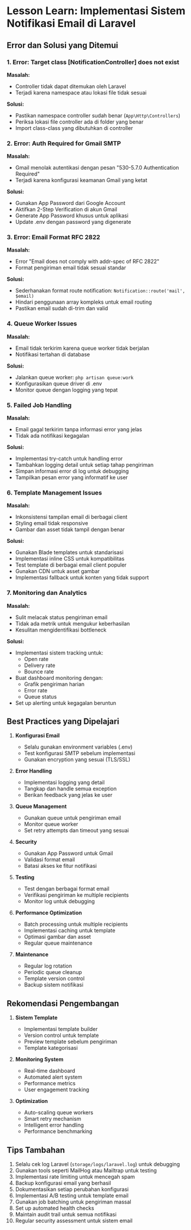 # Lesson Learn: Implementasi Sistem Notifikasi Email di Laravel

## Error dan Solusi yang Ditemui

### 1. Error: Target class [NotificationController] does not exist
**Masalah:**
- Controller tidak dapat ditemukan oleh Laravel
- Terjadi karena namespace atau lokasi file tidak sesuai

**Solusi:**
- Pastikan namespace controller sudah benar (`App\Http\Controllers`)
- Periksa lokasi file controller ada di folder yang benar
- Import class-class yang dibutuhkan di controller

### 2. Error: Auth Required for Gmail SMTP
**Masalah:**
- Gmail menolak autentikasi dengan pesan "530-5.7.0 Authentication Required"
- Terjadi karena konfigurasi keamanan Gmail yang ketat

**Solusi:**
- Gunakan App Password dari Google Account
- Aktifkan 2-Step Verification di akun Gmail
- Generate App Password khusus untuk aplikasi
- Update .env dengan password yang digenerate

### 3. Error: Email Format RFC 2822
**Masalah:**
- Error "Email does not comply with addr-spec of RFC 2822"
- Format pengiriman email tidak sesuai standar

**Solusi:**
- Sederhanakan format route notification: `Notification::route('mail', $email)`
- Hindari penggunaan array kompleks untuk email routing
- Pastikan email sudah di-trim dan valid

### 4. Queue Worker Issues
**Masalah:**
- Email tidak terkirim karena queue worker tidak berjalan
- Notifikasi tertahan di database

**Solusi:**
- Jalankan queue worker: `php artisan queue:work`
- Konfigurasikan queue driver di .env
- Monitor queue dengan logging yang tepat

### 5. Failed Job Handling
**Masalah:**
- Email gagal terkirim tanpa informasi error yang jelas
- Tidak ada notifikasi kegagalan

**Solusi:**
- Implementasi try-catch untuk handling error
- Tambahkan logging detail untuk setiap tahap pengiriman
- Simpan informasi error di log untuk debugging
- Tampilkan pesan error yang informatif ke user

### 6. Template Management Issues
**Masalah:**
- Inkonsistensi tampilan email di berbagai client
- Styling email tidak responsive
- Gambar dan asset tidak tampil dengan benar

**Solusi:**
- Gunakan Blade templates untuk standarisasi
- Implementasi inline CSS untuk kompatibilitas
- Test template di berbagai email client populer
- Gunakan CDN untuk asset gambar
- Implementasi fallback untuk konten yang tidak support

### 7. Monitoring dan Analytics
**Masalah:**
- Sulit melacak status pengiriman email
- Tidak ada metrik untuk mengukur keberhasilan
- Kesulitan mengidentifikasi bottleneck

**Solusi:**
- Implementasi sistem tracking untuk:
  - Open rate
  - Delivery rate
  - Bounce rate
- Buat dashboard monitoring dengan:
  - Grafik pengiriman harian
  - Error rate
  - Queue status
- Set up alerting untuk kegagalan beruntun

## Best Practices yang Dipelajari

1. **Konfigurasi Email**
   - Selalu gunakan environment variables (.env)
   - Test konfigurasi SMTP sebelum implementasi
   - Gunakan encryption yang sesuai (TLS/SSL)

2. **Error Handling**
   - Implementasi logging yang detail
   - Tangkap dan handle semua exception
   - Berikan feedback yang jelas ke user

3. **Queue Management**
   - Gunakan queue untuk pengiriman email
   - Monitor queue worker
   - Set retry attempts dan timeout yang sesuai

4. **Security**
   - Gunakan App Password untuk Gmail
   - Validasi format email
   - Batasi akses ke fitur notifikasi

5. **Testing**
   - Test dengan berbagai format email
   - Verifikasi pengiriman ke multiple recipients
   - Monitor log untuk debugging

6. **Performance Optimization**
   - Batch processing untuk multiple recipients
   - Implementasi caching untuk template
   - Optimasi gambar dan asset
   - Regular queue maintenance

7. **Maintenance**
   - Regular log rotation
   - Periodic queue cleanup
   - Template version control
   - Backup sistem notifikasi

## Rekomendasi Pengembangan

1. **Sistem Template**
   - Implementasi template builder
   - Version control untuk template
   - Preview template sebelum pengiriman
   - Template kategorisasi

2. **Monitoring System**
   - Real-time dashboard
   - Automated alert system
   - Performance metrics
   - User engagement tracking

3. **Optimization**
   - Auto-scaling queue workers
   - Smart retry mechanism
   - Intelligent error handling
   - Performance benchmarking

## Tips Tambahan

1. Selalu cek log Laravel (`storage/logs/laravel.log`) untuk debugging
2. Gunakan tools seperti MailHog atau Mailtrap untuk testing
3. Implementasi rate limiting untuk mencegah spam
4. Backup konfigurasi email yang berhasil
5. Dokumentasikan setiap perubahan konfigurasi
6. Implementasi A/B testing untuk template email
7. Gunakan job batching untuk pengiriman massal
8. Set up automated health checks
9. Maintain audit trail untuk semua notifikasi
10. Regular security assessment untuk sistem email